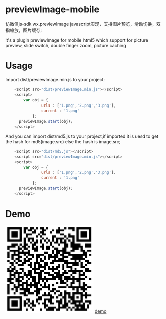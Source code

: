 # previewImage-mobile
仿微信js-sdk wx.previewImage javascript实现，支持图片预览，滑动切换，双指缩放，图片缓存;  

it's a plugin previewImage for mobile html5 which support for picture preview, slide switch, double finger zoom, picture caching
# Usage
Import dist/previewImage.min.js to your project:
```javascript
    <script src="dist/previewImage.min.js"></script>
    <script>
        var obj = {
                urls : ['1.png','2.png','3.png'],
                current : '1.png'
            };
      previewImage.start(obj);
    </script>
```
And you can import dist/md5.js to your project,if imported it is uesd to get the hash for md5(image.src) else the hash is image.src;
```javascript
    <script src="dist/md5.js"></script>
    <script src="dist/previewImage.min.js"></script>
    <script>
        var obj = {
                urls : ['1.png','2.png','3.png'],
                current : '1.png'
            };
      previewImage.start(obj);
    </script>
```
# Demo
![](image/qrcode.png)
[demo](http://www.luyanghui.com/mylearn/package/previewimage) 
